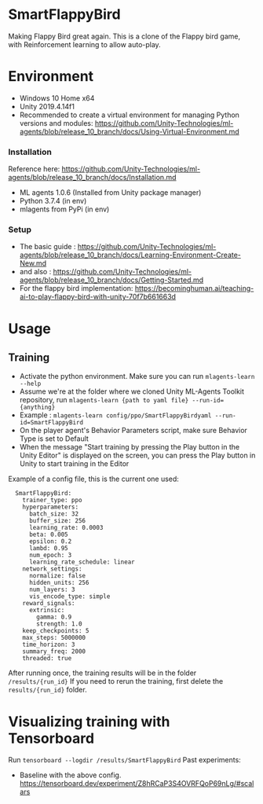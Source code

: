 # SmartFlappyBird
 Making Flappy Bird great again.
 This is a clone of the Flappy bird game, with Reinforcement learning to allow auto-play.
 
 # Environment
* Windows 10 Home x64
* Unity 2019.4.14f1
* Recommended to create a virtual environment for managing Python versions and modules: https://github.com/Unity-Technologies/ml-agents/blob/release_10_branch/docs/Using-Virtual-Environment.md

### Installation
Reference here: https://github.com/Unity-Technologies/ml-agents/blob/release_10_branch/docs/Installation.md
* ML agents 1.0.6 (Installed from Unity package manager)
* Python 3.7.4 (in env)
* mlagents from PyPi (in env)

### Setup
* The basic guide : https://github.com/Unity-Technologies/ml-agents/blob/release_10_branch/docs/Learning-Environment-Create-New.md
* and also : https://github.com/Unity-Technologies/ml-agents/blob/release_10_branch/docs/Getting-Started.md
* For the flappy bird implementation: https://becominghuman.ai/teaching-ai-to-play-flappy-bird-with-unity-70f7b661663d

# Usage
## Training
* Activate the python environment. Make sure you can run ```mlagents-learn --help```
* Assume we're at the folder where we cloned Unity ML-Agents Toolkit repository, run ```mlagents-learn {path to yaml file} --run-id={anything}```
* Example : ```mlagents-learn config/ppo/SmartFlappyBirdyaml --run-id=SmartFlappyBird```
* On the player agent's Behavior Parameters script, make sure Behavior Type is set to Default
* When the message "Start training by pressing the Play button in the Unity Editor" is displayed on the screen, you can press the Play button in Unity to start training in the Editor

Example of a config file, this is the current one used:
```behaviors:
  SmartFlappyBird:
    trainer_type: ppo
    hyperparameters:
      batch_size: 32
      buffer_size: 256
      learning_rate: 0.0003
      beta: 0.005
      epsilon: 0.2
      lambd: 0.95
      num_epoch: 3
      learning_rate_schedule: linear
    network_settings:
      normalize: false
      hidden_units: 256
      num_layers: 3
      vis_encode_type: simple
    reward_signals:
      extrinsic:
        gamma: 0.9
        strength: 1.0
    keep_checkpoints: 5
    max_steps: 5000000
    time_horizon: 3
    summary_freq: 2000
    threaded: true
```
After running once, the training results will be in the folder ```/results/{run_id}```
If you need to rerun the training, first delete the ```results/{run_id}``` folder.

# Visualizing training with Tensorboard
Run ```tensorboard --logdir /results/SmartFlappyBird```
Past experiments:
* Baseline with the above config. https://tensorboard.dev/experiment/Z8hRCaP3S4OVRFQoP69nLg/#scalars


